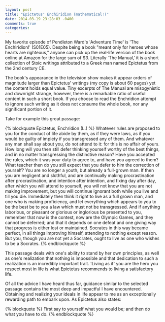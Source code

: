 ```yaml
---
layout: post
title: "Epictetus' Enchiridion (mathematical!)"
date: 2014-03-19 23:28:03 -0400
comments: true
categories: 
---
```


My favorite episode of Pendleton Ward's 'Adventure Time' is 'The Enchiridion!' (S01E05). Despite being a book "meant only for heroes whose hearts are righteous," anyone can pick up the real-life version of the book online at Amazon for the large sum of $3. Literally 'The Manual,' it is a short collection of Stoic writings attributed to a Greek man named Epictetus from the 2nd century CE.

The book's appearance in the television show makes it appear orders of magnitude larger than Epictetus' writings (my copy is about 60 pages) yet the content holds equal value. Tiny excerpts of The Manual are misogynistic and downright strange, however, there is a remarkable ratio of useful content in such a short book. If you choose to read the Enchridion attempt to ignore such writing as it does not consume the whole book, nor any significant portion of it.

Take for example this great passage:

{% blockquote Epictetus, Enchridion (L.) %}
Whatever rules are proposed to you for the conduct of life abide by them, as if they were laws, as if you would be guilty of impiety if you transgressed any of them. And whatever any man shall say about you, do not attend to it: for this is no affair of yours. How long will you then still defer thinking yourself worthy of the best things, and in no matter transgressing the distinctive reason? Have you accepted the rules, which it was your duty to agree to, and have you agreed to them? What teacher then do you still expect that you defer to him the correction of yourself? You are no longer a youth, but already a full-grown man. If then you are negligent and slothful, and are continually making procrastination after procrastination, and intention after intention, and fixing day after day, after which you will attend to yourself, you will not know that you are not making improvement, but you will continue ignorant both while you live and till you die. Immediately then think it right to live as a full grown man, and one who is making proficiency, and let everything which appears to you to be the best be to you a law which must not be transgressed. And if anything laborious, or pleasant or glorious or inglorious be presented to you, remember that now is the contest, now are the Olympic Games, and they cannot be deferred; and that it depends on one defeat and one giving way that progress is either lost or maintained. Socrates in this way became perfect, in all things improving himself, attending to nothing except reason. But you, though you are not yet a Socrates, ought to live as one who wishes to be a Socrates.
{% endblockquote %}

This passage deals with one's ability to stand by her own principles, as well as one's realization that nothing is impossible and that dedication to such a realization is an incredibly important trait. 'Living as if' you are the hero you respect most in life is what Epictetus recommends to living a satisfactory life.

Of all the advice I have heard thus far, guidance similar to the selected passage contains the most deep and impactful I have encountered. Obtaining and realizing your ideals in life appear to me as an exceptionally rewarding path to embark upon. As Epictetus also states:

{% blockquote %}
First say to yourself what you would be;
and then do what you have to do.
{% endblockquote %}
